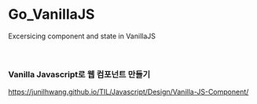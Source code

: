 # Go_VanillaJS
Excersicing component and state in VanillaJS
<br>
<br>
<br>
### Vanilla Javascript로 웹 컴포넌트 만들기
<https://junilhwang.github.io/TIL/Javascript/Design/Vanilla-JS-Component/>
